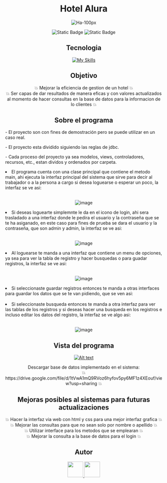 <h1 align="center">Hotel Alura</h1>
<div align="center">
  
  ![Ha-100px](https://github.com/AdairTm2000/Hotel-Alura/assets/95663264/de2838cd-ae97-4797-9241-15c2045f8d7a)
  
</div>

<div align="center">
  
   ![Static Badge](https://img.shields.io/badge/JDK-Version_17-red)
   ![Static Badge](https://img.shields.io/badge/MySql-Version_8.0.34-blue)

</div>

<h2 align="center">Tecnologia</h2>
<div align="center">
  
   [![My Skills](https://skillicons.dev/icons?i=java)](https://skillicons.dev)
  
</div>

<h2 align="center"> Objetivo </h2>
<p align="center">
  💥 Mejorar la eficiencia de gestion de un hotel 💥 <br>  
  💥 Ser capas de dar resultados de manera eficas y con valores actualizados al momento de hacer consultas en la base de datos para la informacion de lo clientes 💥
 </p>

<h2 align="center"> Sobre el programa </h2>
<p> - El proyecto son con fines de demostración pero se puede utilizar en un caso real. </p>
<p> - El proyecto esta dividido siguiendo las reglas de jdbc. </p>
<p> - Cada proceso del proyecto ya sea modelos, views, controladores, recursos, etc., estan dividos y ordenados por carpeta. </p>
<li>El programa cuenta con una clase principal que contiene el metodo main, ahi ejecuta la interfaz principal del sistema que sirve para decir al trabajador o a la persona a cargo si desea loguearse o esperar un poco, la interfaz se ve asi: <br> <br> </li>

<div align="center">
  
   ![image](https://github.com/AdairTm2000/Hotel-Alura/assets/95663264/b56830fc-0e9a-4f88-ba12-a940c08ab7f3)
 
</div>

<li> Si deseas loguearte simplemnte le da en el icono de login, ahi sera trasladado a una interfaz donde le pedira el usuario y la contraseña que se te ha asiganado, en este caso para fines de prueba se dara el usuario y la contraseña, que son admin y admin, la interfaz se ve asi: <br> <br> </li>

<div align="center">
  
   ![image](https://github.com/AdairTm2000/Hotel-Alura/assets/95663264/87bc8908-2c7c-4a05-bcf4-5f3cfe435806)

</div>

<li> Al loguearse te manda a una interfaz que contiene un menu de opciones, ya sea para ver la tabla de registro y hacer busquedas o para guadar registros, la interfaz se ve asi: <br> <br> </li>

<div align="center">
  
  ![image](https://github.com/AdairTm2000/Hotel-Alura/assets/95663264/a2ce9196-445e-4fbf-9fe6-27834ee75e2c)

</div>

<li>Si seleccionaste guardar registros entonces te manda a otras interfaces para guardar los datos que se te van pidiendo, que se ven asi: <br> <br></li>

<li>Si seleccionaste busqueda entonces te manda a otra interfaz para ver las tablas de los registros y si deseas hacer una busqueda en los registros e incluso editar los datos del registro, la interfaz se ve algo asi:  <br> <br></li>

<div align="center">
  
  ![image](https://github.com/AdairTm2000/Hotel-Alura/assets/95663264/5967dd6c-f266-42df-b129-16e562bdb04a)

</div>

<h2 align="center"> Vista del programa <br> </h2>
<div align="center">
    
  [![Alt text](https://img.youtube.com/vi/aKeyDKt8TIg/0.jpg)](https://www.youtube.com/watch?v=aKeyDKt8TIg)

</div>

<p align="center"> Descargar base de datos implementado en el sistema: <br> 💥 https://drive.google.com/file/d/1tVwA1mQ9RVoz6hyfov5py6MF1z4XEouf/view?usp=sharing 💥</p>

<h2 align="center"> Mejoras posibles al sistemas para futuras actualizaciones <br> </h2>
<p align="center">
  💥 Hacer la interfaz via web con html y css para una mejor interfaz grafica 💥 <br>  
  💥 Mejorar las consultas para que no sean solo por nombre o apellido 💥 <br>
  💥 Utilizar interface para los metodos que se emplearan 💥 <br>
  💥 Mejorar la consulta a la base de datos para el login 💥
 </p>

<h2 align="center"> Autor <br> </h2>
<div align="center">
   <a href="https://www.linkedin.com/in/adair-trejo-morales-9494aa262">
      <img src="https://cdn-icons-png.flaticon.com/128/174/174857.png" width="50">
   </a>
   <a href="https://www.linkedin.com/in/adair-trejo-morales-9494aa262">
      <img src="https://cdn-icons-png.flaticon.com/128/270/270798.png" width="50">
   </a>
</div>
